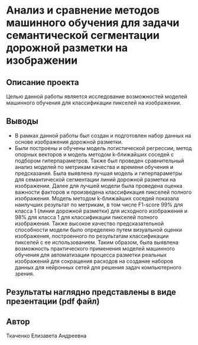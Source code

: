 # Анализ и сравнение методов машинного обучения для задачи семантической сегментации дорожной разметки на изображении 
## Описание проекта
Целью данной работы является исследование возможностей моделей машинного обучения для классификации пикселей на изображении.

## Выводы
- В рамках данной работы был создан и подготовлен набор данных на основе изображения дорожной разметки. 
- Были построены и обучены модель логистической регрессии, метод опорных векторов и модель методом k-ближайших соседей с подбором гиперпараметров. Также был проведен сравнительный анализ моделей по метрикам качества и времени обучения и предсказания. Была выявлена лучшая модель и гиперпараметры для семантической сегментации линий дорожной разметки на изображении. Далее для лучшей модели была проведена оценка важности факторов и произведена классификация пикселей полного изображения. 
Модель методом k-ближайших соседей показала наилучших результат по метрикам, в том числе F1-score 99% для класса 1 (линии дорожной разметки) для исходного изображения и 98% для класса 1 для классификации пикселей полного изображения. Также высокое качество предсказательной способности модели было определено путем визуальной оценки изображения, построенного по результатам классификации пикселей с ее использованием. 
Таким образом, была выявлена возможность практического применения моделей машинного обучения для автоматизации процесса разметки реальных изображений для сокращения расходов на создание наборов данных для нейронных сетей для решения задач компьютерного зрения.
## Результаты наглядно представлены в виде презентации (pdf файл)
## Автор
Ткаченко Елизавета Андреевна
